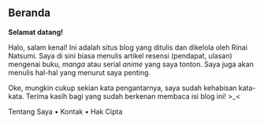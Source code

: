 ## Beranda
<b>Selamat datang!</b>

Halo, salam kenal! Ini adalah situs blog yang ditulis dan dikelola oleh Rinai Natsumi. Saya di sini biasa menulis artikel resensi (pendapat, ulasan) mengenai buku, <i>manga</i> atau serial <i>anime</i> yang saya tonton. Saya juga akan menulis hal-hal yang menurut saya penting.

Oke, mungkin cukup sekian kata pengantarnya, saya sudah kehabisan kata-kata. Terima kasih bagi yang sudah berkenan membaca isi blog ini! >_<

Tentang Saya • Kontak • Hak Cipta
